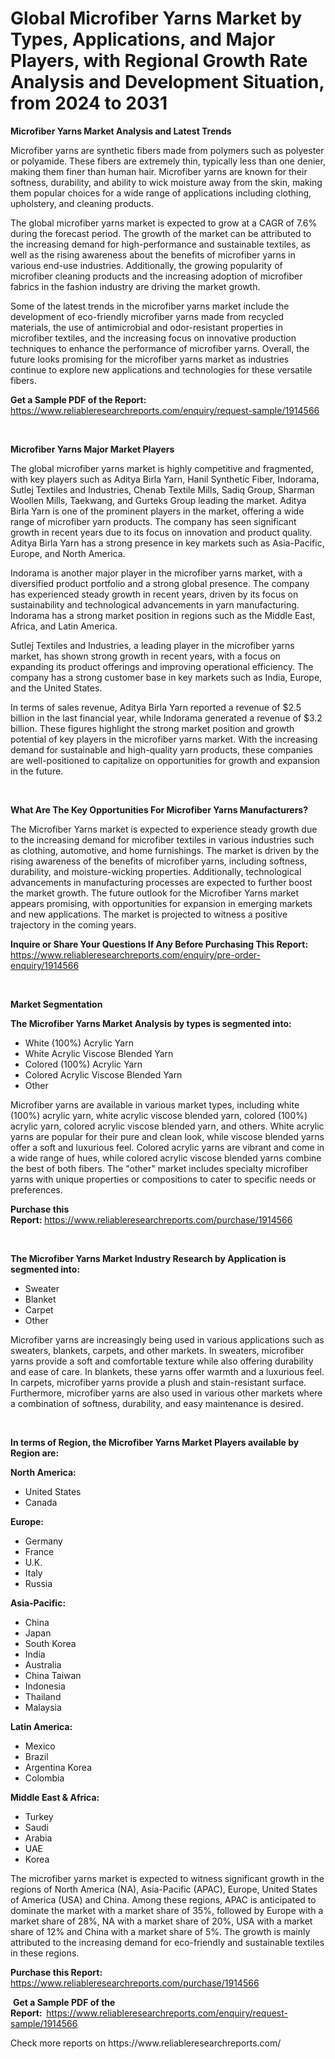 <p><h1>Global Microfiber Yarns Market by Types, Applications, and Major Players, with Regional Growth Rate Analysis and Development Situation, from 2024 to 2031</h1></p><p><strong>Microfiber Yarns Market Analysis and Latest Trends</strong></p>
<p><p>Microfiber yarns are synthetic fibers made from polymers such as polyester or polyamide. These fibers are extremely thin, typically less than one denier, making them finer than human hair. Microfiber yarns are known for their softness, durability, and ability to wick moisture away from the skin, making them popular choices for a wide range of applications including clothing, upholstery, and cleaning products.</p><p>The global microfiber yarns market is expected to grow at a CAGR of 7.6% during the forecast period. The growth of the market can be attributed to the increasing demand for high-performance and sustainable textiles, as well as the rising awareness about the benefits of microfiber yarns in various end-use industries. Additionally, the growing popularity of microfiber cleaning products and the increasing adoption of microfiber fabrics in the fashion industry are driving the market growth.</p><p>Some of the latest trends in the microfiber yarns market include the development of eco-friendly microfiber yarns made from recycled materials, the use of antimicrobial and odor-resistant properties in microfiber textiles, and the increasing focus on innovative production techniques to enhance the performance of microfiber yarns. Overall, the future looks promising for the microfiber yarns market as industries continue to explore new applications and technologies for these versatile fibers.</p></p>
<p><strong>Get a Sample PDF of the Report:&nbsp;</strong> <a href="https://www.reliableresearchreports.com/enquiry/request-sample/1914566">https://www.reliableresearchreports.com/enquiry/request-sample/1914566</a></p>
<p>&nbsp;</p>
<p><strong>Microfiber Yarns Major Market Players</strong></p>
<p><p>The global microfiber yarns market is highly competitive and fragmented, with key players such as Aditya Birla Yarn, Hanil Synthetic Fiber, Indorama, Sutlej Textiles and Industries, Chenab Textile Mills, Sadiq Group, Sharman Woollen Mills, Taekwang, and Gurteks Group leading the market. Aditya Birla Yarn is one of the prominent players in the market, offering a wide range of microfiber yarn products. The company has seen significant growth in recent years due to its focus on innovation and product quality. Aditya Birla Yarn has a strong presence in key markets such as Asia-Pacific, Europe, and North America.</p><p>Indorama is another major player in the microfiber yarns market, with a diversified product portfolio and a strong global presence. The company has experienced steady growth in recent years, driven by its focus on sustainability and technological advancements in yarn manufacturing. Indorama has a strong market position in regions such as the Middle East, Africa, and Latin America.</p><p>Sutlej Textiles and Industries, a leading player in the microfiber yarns market, has shown strong growth in recent years, with a focus on expanding its product offerings and improving operational efficiency. The company has a strong customer base in key markets such as India, Europe, and the United States.</p><p>In terms of sales revenue, Aditya Birla Yarn reported a revenue of $2.5 billion in the last financial year, while Indorama generated a revenue of $3.2 billion. These figures highlight the strong market position and growth potential of key players in the microfiber yarns market. With the increasing demand for sustainable and high-quality yarn products, these companies are well-positioned to capitalize on opportunities for growth and expansion in the future.</p></p>
<p>&nbsp;</p>
<p><strong>What Are The Key Opportunities For Microfiber Yarns Manufacturers?</strong></p>
<p><p>The Microfiber Yarns market is expected to experience steady growth due to the increasing demand for microfiber textiles in various industries such as clothing, automotive, and home furnishings. The market is driven by the rising awareness of the benefits of microfiber yarns, including softness, durability, and moisture-wicking properties. Additionally, technological advancements in manufacturing processes are expected to further boost the market growth. The future outlook for the Microfiber Yarns market appears promising, with opportunities for expansion in emerging markets and new applications. The market is projected to witness a positive trajectory in the coming years.</p></p>
<p><strong>Inquire or Share Your Questions If Any Before Purchasing This Report:</strong> <a href="https://www.reliableresearchreports.com/enquiry/pre-order-enquiry/1914566">https://www.reliableresearchreports.com/enquiry/pre-order-enquiry/1914566</a></p>
<p>&nbsp;</p>
<p><strong>Market Segmentation</strong></p>
<p><strong>The Microfiber Yarns Market Analysis by types is segmented into:</strong></p>
<p><ul><li>White (100%) Acrylic Yarn</li><li>White Acrylic Viscose Blended Yarn</li><li>Colored (100%) Acrylic Yarn</li><li>Colored Acrylic Viscose Blended Yarn</li><li>Other</li></ul></p>
<p><p>Microfiber yarns are available in various market types, including white (100%) acrylic yarn, white acrylic viscose blended yarn, colored (100%) acrylic yarn, colored acrylic viscose blended yarn, and others. White acrylic yarns are popular for their pure and clean look, while viscose blended yarns offer a soft and luxurious feel. Colored acrylic yarns are vibrant and come in a wide range of hues, while colored acrylic viscose blended yarns combine the best of both fibers. The "other" market includes specialty microfiber yarns with unique properties or compositions to cater to specific needs or preferences.</p></p>
<p><strong>Purchase this Report:&nbsp;</strong><a href="https://www.reliableresearchreports.com/purchase/1914566">https://www.reliableresearchreports.com/purchase/1914566</a></p>
<p>&nbsp;</p>
<p><strong>The Microfiber Yarns Market Industry Research by Application is segmented into:</strong></p>
<p><ul><li>Sweater</li><li>Blanket</li><li>Carpet</li><li>Other</li></ul></p>
<p><p>Microfiber yarns are increasingly being used in various applications such as sweaters, blankets, carpets, and other markets. In sweaters, microfiber yarns provide a soft and comfortable texture while also offering durability and ease of care. In blankets, these yarns offer warmth and a luxurious feel. In carpets, microfiber yarns provide a plush and stain-resistant surface. Furthermore, microfiber yarns are also used in various other markets where a combination of softness, durability, and easy maintenance is desired.</p></p>
<p>&nbsp;</p>
<p><strong>In terms of Region, the Microfiber Yarns Market Players available by Region are:</strong></p>
<p>
    <p> <strong> North America: </strong>
        <ul>
            <li>United States</li>
            <li>Canada</li>
        </ul>
        </p> 
    <p> <strong> Europe: </strong>
        <ul>
            <li>Germany</li>
            <li>France</li>
            <li>U.K.</li>
            <li>Italy</li>
            <li>Russia</li>
        </ul>
        </p> 
    <p> <strong> Asia-Pacific: </strong>
        <ul>
            <li>China</li>
            <li>Japan</li>
            <li>South Korea</li>
            <li>India</li>
            <li>Australia</li>
            <li>China Taiwan</li>
            <li>Indonesia</li>
            <li>Thailand</li>
            <li>Malaysia</li>
        </ul>
        </p> 
    <p> <strong> Latin America: </strong>
        <ul>
            <li>Mexico</li>
            <li>Brazil</li>
            <li>Argentina Korea</li>
            <li>Colombia</li>
        </ul>
        </p> 
    <p> <strong> Middle East & Africa: </strong>
        <ul>
            <li>Turkey</li>
            <li>Saudi</li>
            <li>Arabia</li>
            <li>UAE</li>
            <li>Korea</li>
        </ul>
    </p>
    </p>
<p><p>The microfiber yarns market is expected to witness significant growth in the regions of North America (NA), Asia-Pacific (APAC), Europe, United States of America (USA) and China. Among these regions, APAC is anticipated to dominate the market with a market share of 35%, followed by Europe with a market share of 28%, NA with a market share of 20%, USA with a market share of 12% and China with a market share of 5%. The growth is mainly attributed to the increasing demand for eco-friendly and sustainable textiles in these regions.</p></p>
<p><strong>Purchase this Report: </strong><a href="https://www.reliableresearchreports.com/purchase/1914566">https://www.reliableresearchreports.com/purchase/1914566</a></p>
<p>&nbsp;<strong>Get a Sample PDF of the Report:&nbsp;&nbsp;</strong><a href="https://www.reliableresearchreports.com/enquiry/request-sample/1914566">https://www.reliableresearchreports.com/enquiry/request-sample/1914566</a></p>
<p><strong></strong></p>
<p>Check more reports on https://www.reliableresearchreports.com/</p>